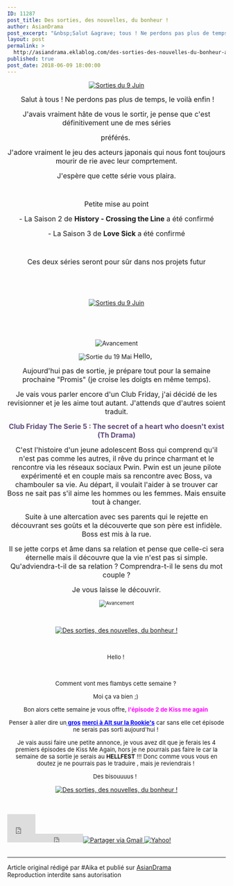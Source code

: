 ```yaml
---
ID: 11287
post_title: Des sorties, des nouvelles, du bonheur !
author: AsianDrama
post_excerpt: "&nbsp;Salut &agrave; tous ! Ne perdons pas plus de temps, le voil&agrave; enfin ! J'avais vraiment h&acirc;te de vous le sortir, je pense que c'est d&eacute;finitivement une de mes s&eacute;ries pr&eacute;f&eacute;r&eacute;s.&nbsp; J'adore vraiment le jeu des acteurs japonais qui nous font toujours mourir de rie avec leur comprtement. J'esp&egrave;re que..."
layout: post
permalink: >
  http://asiandrama.eklablog.com/des-sorties-des-nouvelles-du-bonheur-a145044778
published: true
post_date: 2018-06-09 18:00:00
---
```

<p style="text-align: center;"><a href="http://asiandrama.eklablog.com/"><img src="http://ekladata.com/VhIONmPRZlnk2cg7Gm3fFb4aR9c@150x150.png" alt="Sorties du 9 Juin"/></a></p>
<p style="text-align: center;"><span style="font-size: 12pt;">&nbsp;Salut &agrave; tous ! Ne perdons pas plus de temps, le voil&agrave; enfin !</span></p>
<p style="text-align: center;"><span style="font-size: 12pt;">J'avais vraiment h&acirc;te de vous le sortir, je pense que c'est d&eacute;finitivement une de mes s&eacute;ries</span></p>
<p style="text-align: center;"><span style="font-size: 12pt;">pr&eacute;f&eacute;r&eacute;s.&nbsp;</span></p>
<p style="text-align: center;"><span style="font-size: 12pt;">J'adore vraiment le jeu des acteurs japonais qui nous font toujours mourir de rie avec leur comprtement.</span></p>
<p style="text-align: center;"><span style="font-size: 12pt;">J'esp&egrave;re que cette s&eacute;rie vous plaira.</span></p>
<p style="text-align: center;">&nbsp;</p>
<p style="text-align: center;"><span style="font-size: 12pt;">Petite mise au point</span></p>
<p style="text-align: center;"><span style="font-size: 12pt;">- La Saison 2 de <strong>History - Crossing the Line</strong> a &eacute;t&eacute; confirm&eacute;</span></p>
<p style="text-align: center;"><span style="font-size: 12pt;">- La Saison 3 de <strong>Love Sick</strong> a &eacute;t&eacute; confirm&eacute;</span></p>
<p style="text-align: center;">&nbsp;</p>
<p style="text-align: center;"><span style="font-size: 12pt;">Ces deux s&eacute;ries seront pour s&ucirc;r dans nos projets futur</span></p>
<p style="text-align: center;">&nbsp;</p>
<p style="text-align: center;">&nbsp;</p>
<p style="text-align: center;"><a href="http://asiandrama.eklablog.com/ossan-s-love-serie-a144587322"><img src="http://ekladata.com/Bw7vSahrm7nxFyJCLoZ-F4Ys67U@500x326.jpg" alt="Sorties du 9 Juin"/></a></p>
<p style="text-align: center;">&nbsp;</p>
<p style="text-align: center;">&nbsp;</p>
<p style="text-align: center;"><img src="http://ekladata.com/0azE2m7POWI0azp7s-3SiM0RKv4@308x39.png" alt="Avancement"/></p>
<p style="box-sizing: content-box; margin: 0px 0px 10px; line-height: 15.7143px; text-align: center;"><img style="box-sizing: content-box; border: 0px; vertical-align: middle;" src="http://ekladata.com/LH6H3A2ytb43xEWz8XO8Q1WUZWo.jpg" alt="Sortie du 19 Mai"/>&nbsp;<span style="font-size: 12pt;">Hello,&nbsp;</span></p>
<p class="MsoNormal" style="text-align: center;"><span style="font-size: 12pt;">Aujourd'hui pas de sortie, je pr&eacute;pare tout pour la semaine prochaine "Promis" (je croise les doigts en m&ecirc;me temps).</span></p>
<p class="MsoNormal" style="text-align: center;"><span style="font-size: 12pt;">Je vais vous parler encore d'un Club Friday, j'ai d&eacute;cid&eacute; de les revisionner et je les aime tout autant. J'attends que d'autres soient traduit.</span></p>
<p class="MsoNormal" style="text-align: center;"><span style="font-size: 12pt;"><strong><span style="color: #5f497a; mso-themecolor: accent4; mso-themeshade: 191;"><span style="font-size: 12pt;">Club Friday The Serie 5 : The secret of a heart who doesn't exist (Th Drama)</span></span></strong></span></p>
<p class="MsoNormal" style="text-align: center;"><span style="font-size: 12pt;">C'est l'histoire d'un jeune adolescent Boss qui comprend qu'il n'est pas comme les autres, il r&ecirc;ve du prince charmant et le rencontre via les r&eacute;seaux sociaux Pwin. Pwin est un jeune pilote exp&eacute;riment&eacute; et en couple mais sa rencontre avec Boss, va chambouler sa vie. Au d&eacute;part, il voulait l'aider &agrave; se trouver car Boss&nbsp;ne sait&nbsp;pas s'il aime&nbsp;les hommes ou les femmes. Mais ensuite tout &agrave; changer.</span></p>
<p class="MsoNormal" style="text-align: center;"><span style="font-size: 12pt;">Suite &agrave; une altercation avec ses parents qui le rejette en d&eacute;couvrant ses go&ucirc;ts et la&nbsp;d&eacute;couverte que son p&egrave;re est infid&egrave;le. Boss est mis &agrave; la rue. </span></p>
<p class="MsoNormal" style="text-align: center;"><span style="font-size: 12pt;">Il se jette corps et &acirc;me dans sa relation et pense que celle-ci sera &eacute;ternelle mais il d&eacute;couvre que la vie n'est pas si simple. Qu'adviendra-t-il de sa relation ? Comprendra-t-il le sens du mot couple ?</span></p>
<p class="MsoNormal" style="text-align: center;"><span style="font-size: 12pt;">Je vous laisse le d&eacute;couvrir.</span></p>
<p class="MsoNormal" style="text-align: center;"><span style="font-size: 12pt;"><img style="font-size: 11px;" src="http://ekladata.com/0azE2m7POWI0azp7s-3SiM0RKv4@308x39.png" alt="Avancement"/></span></p>
<p class="MsoNormal" style="text-align: center;">&nbsp;</p>
<p style="text-align: center;"><a href="http://ekladata.com/hxB4nF378bH6UALVud4-a4QQ7rs.png"><img src="http://ekladata.com/hxB4nF378bH6UALVud4-a4QQ7rs@150x150.png" alt="Des sorties, des nouvelles, du bonheur !"/></a></p>
<p style="text-align: center;">&nbsp;</p>
<p style="text-align: center;"><span style="font-size: 10pt;">Hello !&nbsp;</span></p>
<p style="text-align: center;">&nbsp;</p>
<p style="text-align: center;"><span style="font-size: 10pt;">Comment vont mes flambys cette semaine ?&nbsp;</span></p>
<p style="text-align: center;"><span style="font-size: 10pt;">Moi &ccedil;a va bien ;)&nbsp;</span></p>
<p style="text-align: center;"><span style="font-size: 10pt;">Bon alors cette semaine je vous offre, <span style="color: #ff00ff;"><strong>l'&eacute;pisode 2 de Kiss me again&nbsp;</strong></span></span></p>
<p style="text-align: center;"><span style="font-size: 10pt;">Penser &agrave; aller dire un<span style="text-decoration: underline; color: #0000ff;"><strong> gros</strong></span> <span style="text-decoration: underline; color: #0000ff;"><strong>merci &agrave; Alt sur la Rookie's</strong></span> car sans elle cet &eacute;pisode ne serais pas sorti aujourd'hui !&nbsp;</span></p>
<p style="text-align: center;"><span style="font-size: 10pt;">Je vais aussi faire une petite annonce, je vous avez dit que je ferais les 4 premiers &eacute;pisodes de Kiss Me Again, hors je ne pourrais pas faire le car la semaine de sa sortie je serais au <strong>HELLFEST</strong> !!! Donc comme vous vous en doutez je ne pourrais pas le traduire , mais je reviendrais !&nbsp;</span></p>
<p style="text-align: center;"><span style="font-size: 10pt;">Des bisouuuus !&nbsp;&nbsp;</span></p>
<p style="text-align: center;"><a href="http://asiandrama.eklablog.com/kiss-me-again-a144816404"><img src="http://ekladata.com/TNCO9H5xFHxgjW-b3HYpnSmn0nA@250x354.png" alt="Des sorties, des nouvelles, du bonheur !"/></a></p><br /><br /><div id="share_buttons" class="article_sharebtns"><iframe src="http://www.facebook.com/plugins/like.php?href=http%3A%2F%2Fasiandrama.eklablog.com%2Fdes-sorties-des-nouvelles-du-bonheur-a145044778&amp;layout=box_count&amp;show_faces=false&amp;width=65&amp;action=like&amp;font&amp;colorscheme=light&amp;height=65" scrolling="no" frameborder="0" style="border:none; overflow:hidden; width:65px; height:65px;" allowTransparency="true"><br /></iframe><iframe allowtransparency="true" frameborder="0" scrolling="no" src="http://platform.twitter.com/widgets/tweet_button.html?url=http%3A%2F%2Fasiandrama.eklablog.com%2Fdes-sorties-des-nouvelles-du-bonheur-a145044778&amp;text=Des%20sorties%2C%20des%20nouvelles%2C%20du%20bonheur%20%21&amp;count=horizontal" style="width: 110px; height: 20px;"></iframe><span><g:plusone size="medium" count="true" href="http://asiandrama.eklablog.com/des-sorties-des-nouvelles-du-bonheur-a145044778"></g:plusone></span><a href="javascript:(function()%7Bm='http://mail.google.com/mail/?view=cm&fs=1&tf=1&to=&su=Des%20sorties%2C%20des%20nouvelles%2C%20du%20bonheur%20%21&body=http%3A%2F%2Fasiandrama.eklablog.com%2Fdes-sorties-des-nouvelles-du-bonheur-a145044778';w=window.open(m,'addwindow','status=no,toolbar=no,width=575,height=545,resizable=yes');setTimeout(function()%7Bw.focus();%7D,%20250);%7D)();" rel="nofollow"><img src="" alt="Partager via Gmail" title="Partager via Gmail" /></a><a rel="nofollow" href="http://bookmarks.yahoo.com/toolbar/savebm?u=http%3A%2F%2Fasiandrama.eklablog.com%2Fdes-sorties-des-nouvelles-du-bonheur-a145044778&t=Des%20sorties%2C%20des%20nouvelles%2C%20du%20bonheur%20%21"  rel="nofollow">
<img alt="Yahoo!" src="" title="Yahoo!" />
</a></div><br /><hr />Article original rédigé par #Aika et publié sur <a href="http://asiandrama.eklablog.com/">AsianDrama</a> <br /> Reproduction interdite sans autorisation